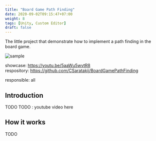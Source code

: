 ```yaml
---
title: "Board Game Path Finding"
date: 2020-09-02T09:15:47+07:00
weight: 8
tags: [Unity, Custom Editor]
draft: false
---
```


The little project that demonstrate how to implement a path finding in the board game.

![sample](/img/bgp-intro.png)

<!--more-->

showcase: https://youtu.be/5aaWu5wvtR8 \
respository: https://github.com/CSaratakij/BoardGamePathFinding

responsible: all

## Introduction
TODO
TODO : youtube video here

## How it works
TODO

